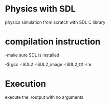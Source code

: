 # Physics with SDL

physics simulation from scratch with SDL C library


 # compilation instruction
 
 -make sure SDL is installed
 
 -$ gcc -lSDL2 -lSDL2_image -lSDL2_ttf -lm
 
 # Execution
 execute the ./output with no arguments
